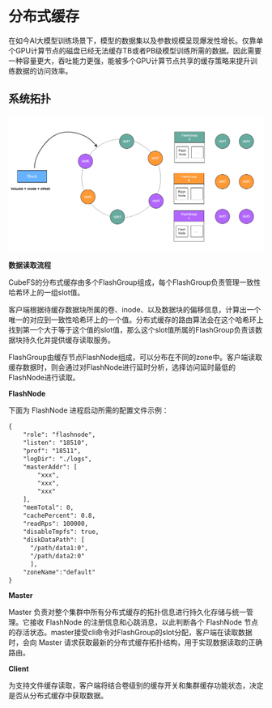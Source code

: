 # 分布式缓存

在如今AI大模型训练场景下，模型的数据集以及参数规模呈现爆发性增长。仅靠单个GPU计算节点的磁盘已经无法缓存TB或者PB级模型训练所需的数据。因此需要一种容量更大，吞吐能力更强，能被多个GPU计算节点共享的缓存策略来提升训练数据的访问效率。

## 系统拓扑

![image](./pic/flash_topo.png)

**数据读取流程**

CubeFS的分布式缓存由多个FlashGroup组成，每个FlashGroup负责管理一致性哈希环上的一组slot值。

客户端根据待缓存数据块所属的卷、inode、以及数据块的偏移信息，计算出一个唯一的对应到一致性哈希环上的一个值。分布式缓存的路由算法会在这个哈希环上找到第一个大于等于这个值的slot值，那么这个slot值所属的FlashGroup负责该数据块持久化并提供缓存读取服务。

FlashGroup由缓存节点FlashNode组成，可以分布在不同的zone中。客户端读取缓存数据时，则会通过对FlashNode进行延时分析，选择访问延时最低的FlashNode进行读取。

**FlashNode**

下面为 FlashNode 进程启动所需的配置文件示例：

```text
{
    "role": "flashnode",
    "listen": "18510",
    "prof": "18511",
    "logDir": "./logs",
    "masterAddr": [
        "xxx",
        "xxx",
        "xxx"
    ],
    "memTotal": 0,
    "cachePercent": 0.8,
    "readRps": 100000,
    "disableTmpfs": true,
    "diskDataPath": [
      "/path/data1:0",
      "/path/data2:0"
      ],
    "zoneName":"default"
}
```

**Master**

Master 负责对整个集群中所有分布式缓存的拓扑信息进行持久化存储与统一管理。它接收 FlashNode 的注册信息和心跳消息，以此判断各个 FlashNode 节点的存活状态。master接受cli命令对FlashGroup的slot分配，客户端在读取数据时，会向 Master 请求获取最新的分布式缓存拓扑结构，用于实现数据读取的正确路由。

**Client**

为支持文件缓存读取，客户端将结合卷级别的缓存开关和集群缓存功能状态，决定是否从分布式缓存中获取数据。
